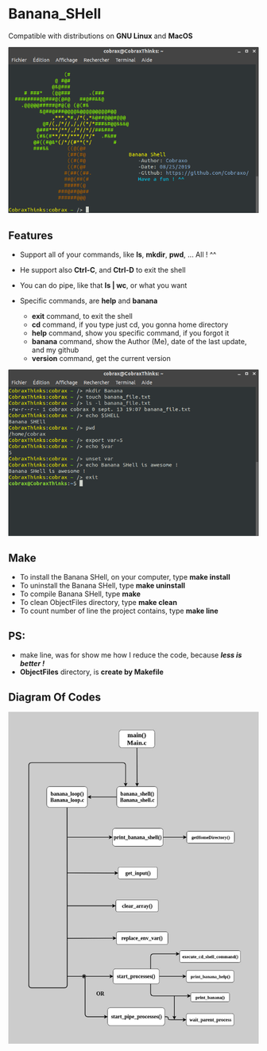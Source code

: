 # Banana_SHell
  
  Compatible with distributions on **GNU Linux** and **MacOS**

  ![images/Banana_SHell_view_banana_command](/Images/Banana_SHell_view_banana_command.png)

## Features
  
  * Support all of your commands, like **ls**, **mkdir**, **pwd**, ... All ! ^^
  
  * He support also **Ctrl-C**, and **Ctrl-D** to exit the shell
  
  * You can do pipe, like that **ls | wc**, or what you want
  
  * Specific commands, are **help** and **banana**
    * **exit** command, to exit the shell
    * **cd** command, if you type just cd, you gonna home directory
    * **help** command, show you specific command, if you forgot it
    * **banana** command, show the Author (Me), date of the last update, and my github
    * **version** command, get the current version
    
   ![images/Banana_SHell_view_famous_command](/Images/Banana_SHell_view_famous_command.png)
    
## Make
  
  * To install the Banana SHell, on your computer, type **make install**
  * To uninstall the Banana SHell, type **make uninstall**
  * To compile Banana SHell, type **make**
  * To clean ObjectFiles directory, type **make clean**
  * To count number of line the project contains, type **make line**
  
  ## PS:
  * make line, was for show me how I reduce the code, because ***less is better !***
  * **ObjectFiles** directory, is **create by Makefile**
    
## Diagram Of Codes
  
  ![images/Banana_SHell_Diagram](/Diagram/Banana_Shell_Diagram.jpg)
